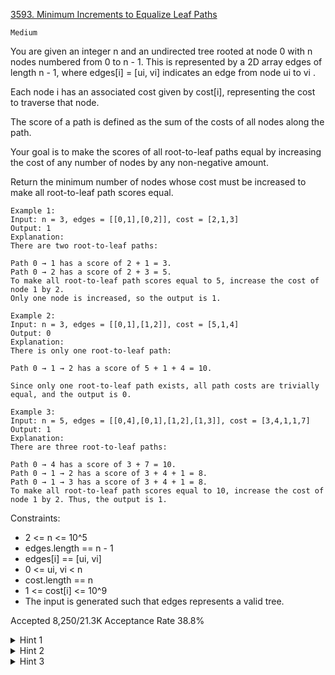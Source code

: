 [3593. Minimum Increments to Equalize Leaf Paths](https://leetcode.com/problems/minimum-increments-to-equalize-leaf-paths/)

`Medium`

You are given an integer n and an undirected tree rooted at node 0 with n nodes numbered from 0 to n - 1. This is represented by a 2D array edges of length n - 1, where edges[i] = [ui, vi] indicates an edge from node ui to vi .

Each node i has an associated cost given by cost[i], representing the cost to traverse that node.

The score of a path is defined as the sum of the costs of all nodes along the path.

Your goal is to make the scores of all root-to-leaf paths equal by increasing the cost of any number of nodes by any non-negative amount.

Return the minimum number of nodes whose cost must be increased to make all root-to-leaf path scores equal.

```
Example 1:
Input: n = 3, edges = [[0,1],[0,2]], cost = [2,1,3]
Output: 1
Explanation:
There are two root-to-leaf paths:

Path 0 → 1 has a score of 2 + 1 = 3.
Path 0 → 2 has a score of 2 + 3 = 5.
To make all root-to-leaf path scores equal to 5, increase the cost of node 1 by 2.
Only one node is increased, so the output is 1.

Example 2:
Input: n = 3, edges = [[0,1],[1,2]], cost = [5,1,4]
Output: 0
Explanation:
There is only one root-to-leaf path:

Path 0 → 1 → 2 has a score of 5 + 1 + 4 = 10.

Since only one root-to-leaf path exists, all path costs are trivially equal, and the output is 0.

Example 3:
Input: n = 5, edges = [[0,4],[0,1],[1,2],[1,3]], cost = [3,4,1,1,7]
Output: 1
Explanation:
There are three root-to-leaf paths:

Path 0 → 4 has a score of 3 + 7 = 10.
Path 0 → 1 → 2 has a score of 3 + 4 + 1 = 8.
Path 0 → 1 → 3 has a score of 3 + 4 + 1 = 8.
To make all root-to-leaf path scores equal to 10, increase the cost of node 1 by 2. Thus, the output is 1.
```

Constraints:

- 2 <= n <= 10^5
- edges.length == n - 1
- edges[i] == [ui, vi]
- 0 <= ui, vi < n
- cost.length == n
- 1 <= cost[i] <= 10^9
- The input is generated such that edges represents a valid tree.

Accepted
8,250/21.3K
Acceptance Rate
38.8%

<details>
<summary>Hint 1</summary>

Every root-to-leaf path's score must be raised to maxLeafCost, the maximum sum among all root-to-leaf paths.

</details>
<details>
<summary>Hint 2</summary>

For each node, compute minIncrease[node], the minimum additional cost required so that every root-to-leaf path passing through that node reaches maxLeafCost.

</details>
<details>
<summary>Hint 3</summary>

The final answer, ans, is the count of nodes for which minIncrease[node] differs from minIncrease[parent].

</details>